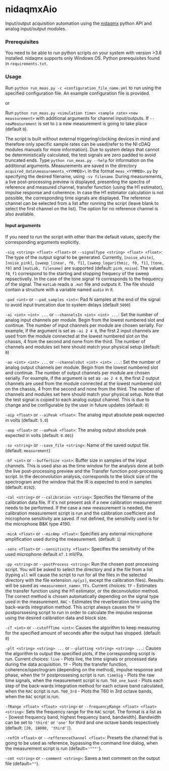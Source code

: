 # nidaqmxAio 

Input/output acquisition automation using the [nidaqmx](https://github.com/ni/nidaqmx-python) python API and analog input/output modules.

### Prerequisites

You need to be able to run python scripts on your system with version >3.6 installed. nidaqmx supports only Windows OS.
Python prerequisites found in `requirements.txt`.

### Usage
Run `python run_meas.py -c <configuration_file_name.yml` to run using the specified configuration file. An example configuration file is provided.

or

Run `python run_meas.py <simulation time> <sample rate>` `<new meassurement>` with additional arguments for channel input/outputs. If `--newMeasurement` is set to `1` a new measurement is going to take place (default `0`).

The script is built without external triggering/clocking devices in mind and therefore only specific sample rates can be used(refer to the NI cDAQ modules manuals for more information). Due to system delays that cannot be deterministically calculated, the test signals are zero padded to avoid truncated ends. Type `python run_meas.py --help` for information on the additional arguments. Measurements are saved in the directory `acquired_data\measurements_<YYMMDD>\` in the format `meas_<YYMMDD>.py` by specifying the desired filename, using `-sv filename`. During measurements, a live post-processing preview is displayed, presenting the spectra of reference and measured channel, transfer function (using the H1 estimator), impulse response and coherence. In case the H1 estimator calculation is not possible, the corresponding time signals are displayed. The reference channel can be selected from a list after running the script (leave blank to select the first channel on the list). The option for no reference channel is also available. 

#### Input arguments

If you need to run the script with other than the default values, specify the corresponding arguments explicitly.

`-sig <string> <float> <float>` or `--signalType <string> <float> <float>`:
The type of the output signal to be generated. Currently, `[noise_white]`, `[noise_pink]`, `[sweep_linear, f0, f1]`, `[sweep_logarithmic, f0, f1]`, `[tone, f0]` and `[matLab, filename]`  are supported (default: `pink_noise`). The values `f0`, `f1` correspond to the starting and stopping frequecy of the sweep repsectivelly. In the case of the tone signal `f0` corresponds to the frequency of the signal. The `matLab` reads a `.mat` file and outputs it. The file should contain a structure with a variable named `audio` in it. 

`-pad <int>` or `--pad_samples <int>`:
Pad N samples at the end of the signal to avoid input truncation due to system delays (default `5000`)

`-ai <int> <int> ...` or `--channelsIn <int> <int> ...`:
Set the number of analog input channels per module. Begin from the lowest numbered slot and continue. The number of input channels per module are chosen serially. For example, if the argument is set as `-ai 2 4 0`, the first 2 input channels are used from the module connected at the lowest numbered slot on the chassis, 4 from the second and none from the third. The number of channels and modules set here should match your physical setup (default: `0`)

`-ao <int> <int> ...` or `--channelsOut <int> <int> ...`:
Set the number of analog output channels per module. Begin from the lowest numbered slot and continue. The number of output channels per module are chosen serially. For example, if the argument is set as `-ao 2 4 0`, the first 2 output channels are used from the module connected at the lowest numbered slot on the chassis, 4 from the second and none from the third. The number of channels and modules set here should match your physical setup. Note that the test signal is copied to each analog output channel. This is due to change and be configurable by the user in future updates (default: `0`)

`-aip <float>` or `--aiPeak <float>`:
The analog input absolute peak expected in volts (default: `5.0`)

`-aop <float>` or `--aoPeak <float>`:
The analog output absolute peak expected in volts (default: `0.001`)

`-sv <string>` or `--save_file <string>`:
 Name of the saved output file.  (default: `measurement`)

`-bf <int>` or `--bufferSize <int>`:
Buffer size in samples of the input channels. This is used also as the time window for the analysis done at both the live post-processing preview and the Transfer function post-processing script. In the deconvolution analysis, corresponds to the block size of the spectrogram and the window that the IR is expected to end in samples (default: `8192`).

`-cal <string>` or `--calibration <string>`:
Specifies the filename of the calibration data file. If it's not present ask if a new calibration measurement needs to be performed. If the case a new measurement is needed, the calibration measurement script is run and the calibration coefficient and microphone sensitivity are saved. If not defined, the sensitivity used is for the microphone B&K type 4190.

`-micA <float>` or `--micAmp <float>`:
 Specifies any external microphone amplification used during the measurement. (default: `1`)
 
`-sens <float>` or `--sensitivity <float>`:
 Specifies the sensitivity of the used microphone default `47.1` mV/Pa.

`-pp <string>` or `--postProcess <string>`:
Run the chosen post processing script. You will be asked to select the directory and a the file from a list (typing `all` will cause the script to run for all the files in the selected directory with the file extension`.np[yz]`, except the calibration files). Results will be saved as `<measurement_name>_TFs`. Current choices:
`TF` - Estimates the transfer function using the H1 estimator, or the deconvolution method. The correct method is chosen automatically depending on the signal type used in the measurement.
`RAC` - Estimates the reverberation time using the back-wards integration method. This script always causes the `TF` postporssesing script to run in order to calculate the impulse response using the desired calibration data and block size.

`-cT <int>` or `--cutoffTime <int>`:
 Causes the algorithm to keep measuring for the specified amount of seconds after the output has stopped. (default: `0`)
 
`-plt <string> <string> ...` or `--plotting <string> <string> ...`:
  Causes the algorithm to output the specified plots, if the corresponding script is run. Current choices:
  `live` - Plots live, the time signals or processed data during the data acquisition.
  `TF` - Plots the transfer function, coherence/spectrogram (depending on the method), impulse response and phase, when the `TF` postprossesing script is run.
  `timeSig` - Plots the raw time signals, when the measurement script is run.
  `T60_one_band` - Plots each step of the back-wards integration method for each octave band calculated, when the `RAC` script is run.
  `T60_3rd` - Plots the T60 in 3rd octave bands, when the `RAC` script is run.
  
`-fRange <float> <float> <string>` or `--frequencyRange <float> <float> <string>`:
 Sets the frequency range for the `RAC` script. The format is a list as - [lowest frequency band, highest frequency band, bandwidth]. Bandwidth can be set to `'third'` or `'one'` for third and one octave bands respectively (default: `[20, 10000, 'third']`).

`-refCH <float>` or `--refferenceChannel <float>`: 
 Presets the channel that is going to be used as reference, bypassing the command line dialog, when the measurement script is run (default=`'"""'`).
 
 `-cmt <string>` or `--comment <string>`:
 Saves a text comment on the output file (default=`""`). 
